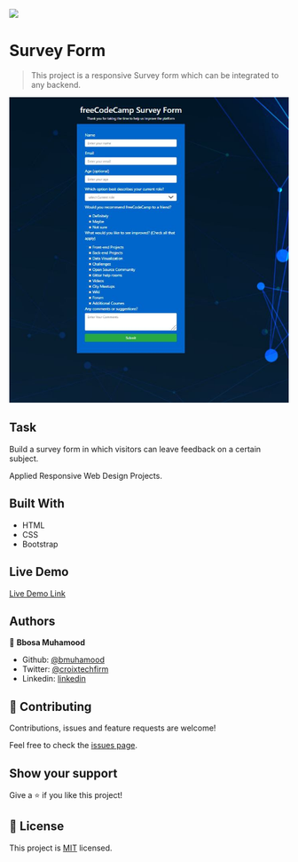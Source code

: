 ![](https://img.shields.io/badge/Microverse-blueviolet)

# Survey Form

> This project is a responsive Survey form which can be integrated to any backend.

![screenshot](Capture.JPG)

## Task
Build a survey form in which visitors can leave feedback on a certain subject.

Applied Responsive Web Design Projects.

## Built With

- HTML
- CSS
- Bootstrap

## Live Demo

[Live Demo Link](https://bmuhamood.github.io/microversecolab/)

## Authors

👤 **Bbosa Muhamood**

- Github: [@bmuhamood](https://github.com/bmuhamood)
- Twitter: [@croixtechfirm](https://twitter.com/croixtechfirm)
- Linkedin: [linkedin](https://www.linkedin.com/in/bbosa-muhamood-06845576/)

## 🤝 Contributing

Contributions, issues and feature requests are welcome!

Feel free to check the [issues page](https://github.com/bmuhamood/microversecolab/issues).

## Show your support

Give a ⭐️ if you like this project!

## 📝 License

This project is [MIT](lic.url) licensed.


